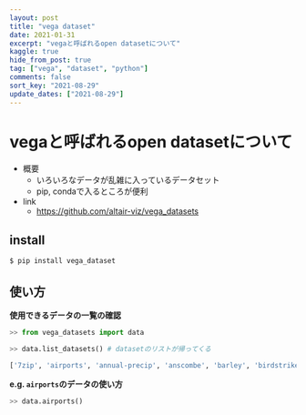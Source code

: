 ```yaml
---
layout: post
title: "vega dataset"
date: 2021-01-31
excerpt: "vegaと呼ばれるopen datasetについて"
kaggle: true
hide_from_post: true
tag: ["vega", "dataset", "python"]
comments: false
sort_key: "2021-08-29"
update_dates: ["2021-08-29"]
---
```


# vegaと呼ばれるopen datasetについて
 - 概要
   - いろいろなデータが乱雑に入っているデータセット  
   - pip, condaで入るところが便利
 - link
   - https://github.com/altair-viz/vega_datasets

## install 

```python
$ pip install vega_dataset
```

## 使い方

**使用できるデータの一覧の確認**  

```python
>> from vega_datasets import data

>> data.list_datasets() # datasetのリストが帰ってくる

['7zip', 'airports', 'annual-precip', 'anscombe', 'barley', 'birdstrikes', 'budget', 'budgets', 'burtin', 'cars', 'climate', 'co2-concentration', 'countries', 'crimea', 'disasters', 'driving', 'earthquakes', 'ffox', 'flare', 'flare-dependencies', 'flights-10k', 'flights-200k', 'flights-20k', 'flights-2k', 'flights-3m', 'flights-5k', 'flights-airport', 'gapminder', 'gapminder-health-income', 'gimp', 'github', 'graticule', 'income', 'iowa-electricity', 'iris', 'jobs', 'la-riots', 'londonBoroughs', 'londonCentroids', 'londonTubeLines', 'lookup_groups', 'lookup_people', 'miserables', 'monarchs', 'movies', 'normal-2d', 'obesity', 'ohlc', 'points', 'population', 'population_engineers_hurricanes', 'seattle-temps', 'seattle-weather', 'sf-temps', 'sp500', 'stoks', 'udistrict', 'unemployment', 'unemployment-across-industries', 'uniform-2d', 'us-10m', 'us-employment', 'us-state-capitals', 'volcano', 'weather', 'weball26', 'wheat', 'windvectors', 'world-110m', 'zipcodes']c
```

**e.g. `airports`のデータの使い方**  

```python
>> data.airports()
```
